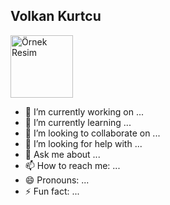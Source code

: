 ## Volkan Kurtcu




<img height = "100" src="https://github.com/user-attachments/assets/66ce959f-1ce8-44ec-ba14-72bebe9fdf2e" alt="Örnek Resim"/>

- 🔭 I’m currently working on ...
- 🌱 I’m currently learning ...
- 👯 I’m looking to collaborate on ...
- 🤔 I’m looking for help with ...
- 💬 Ask me about ...
- 📫 How to reach me: ...
- 😄 Pronouns: ...
- ⚡ Fun fact: ...

